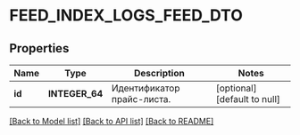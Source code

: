 # FEED_INDEX_LOGS_FEED_DTO

## Properties
Name | Type | Description | Notes
------------ | ------------- | ------------- | -------------
**id** | **INTEGER_64** | Идентификатор прайс-листа. | [optional] [default to null]

[[Back to Model list]](../README.md#documentation-for-models) [[Back to API list]](../README.md#documentation-for-api-endpoints) [[Back to README]](../README.md)



